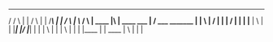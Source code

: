    ___       ___      _________
  /         /   \         |
 |         /     \        |
 |        /_______\       |
 |       /         \      |
  \\___ /           \     |
  ____ |\    |   ____  ___    |  /  ___ _______
 |     | \   |  /     |   |   | /  |   |   |
 |____ |  \  | |      |___|   |/   |___|   |
 |     |   \ | |      |   \   |    |       |
 |____ |    \|  \____ |    \  |    |       |
